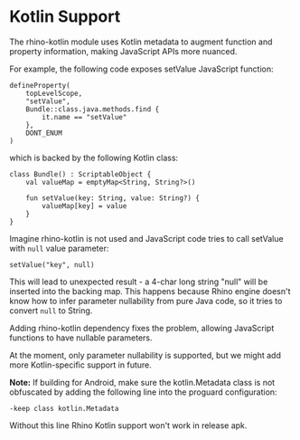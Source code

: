# Kotlin Support

The rhino-kotlin module uses Kotlin metadata to augment function and property information,
making JavaScript APIs more nuanced.

For example, the following code exposes setValue JavaScript function:
```
defineProperty(
    topLevelScope,
    "setValue",
    Bundle::class.java.methods.find {
        it.name == "setValue"
    },
    DONT_ENUM
)
```
which is backed by the following Kotlin class:
```
class Bundle() : ScriptableObject {
    val valueMap = emptyMap<String, String?>()

    fun setValue(key: String, value: String?) {
        valueMap[key] = value
    }
}
```
Imagine rhino-kotlin is not used and JavaScript code tries to call setValue with `null` value parameter:
```
setValue("key", null)
```
This will lead to unexpected result - a 4-char long string "null" will be inserted into the backing map.
This happens because Rhino engine doesn't know how to infer parameter nullability from pure Java code,
so it tries to convert `null` to String.

Adding rhino-kotlin dependency fixes the problem, allowing JavaScript functions to have nullable parameters.

At the moment, only parameter nullability is supported, but we might add more Kotlin-specific support in future.

**Note:** If building for Android, make sure the kotlin.Metadata class is not obfuscated by adding the following line
into the proguard configuration:
```
-keep class kotlin.Metadata
```
Without this line Rhino Kotlin support won't work in release apk.
